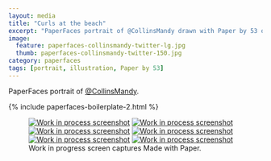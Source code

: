 ```yaml
---
layout: media
title: "Curls at the beach"
excerpt: "PaperFaces portrait of @CollinsMandy drawn with Paper by 53 on an iPad."
image: 
  feature: paperfaces-collinsmandy-twitter-lg.jpg
  thumb: paperfaces-collinsmandy-twitter-150.jpg
category: paperfaces
tags: [portrait, illustration, Paper by 53]
---
```


PaperFaces portrait of [@CollinsMandy](http://twitter.com/CollinsMandy).

{% include paperfaces-boilerplate-2.html %}

<figure class="third">
	<a href="{{ site.url }}/images/paperfaces-collinsmandy-process-1-lg.jpg"><img src="{{ site.url }}/images/paperfaces-collinsmandy-process-1-600.jpg" alt="Work in process screenshot"></a>
	<a href="{{ site.url }}/images/paperfaces-collinsmandy-process-2-lg.jpg"><img src="{{ site.url }}/images/paperfaces-collinsmandy-process-2-600.jpg" alt="Work in process screenshot"></a>
	<a href="{{ site.url }}/images/paperfaces-collinsmandy-process-3-lg.jpg"><img src="{{ site.url }}/images/paperfaces-collinsmandy-process-3-600.jpg" alt="Work in process screenshot"></a>
	<a href="{{ site.url }}/images/paperfaces-collinsmandy-process-4-lg.jpg"><img src="{{ site.url }}/images/paperfaces-collinsmandy-process-4-600.jpg" alt="Work in process screenshot"></a>
	<a href="{{ site.url }}/images/paperfaces-collinsmandy-process-5-lg.jpg"><img src="{{ site.url }}/images/paperfaces-collinsmandy-process-5-600.jpg" alt="Work in process screenshot"></a>
	<a href="{{ site.url }}/images/paperfaces-collinsmandy-process-6-lg.jpg"><img src="{{ site.url }}/images/paperfaces-collinsmandy-process-6-600.jpg" alt="Work in process screenshot"></a>
	<figcaption>Work in progress screen captures Made with Paper.</figcaption>
</figure>